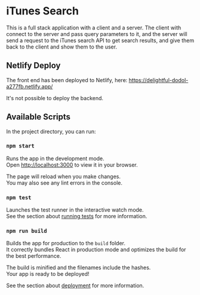 # iTunes Search

This is a full stack application with a client and a server. The client with connect to the server and pass query parameters to it, and the server will send a request to the iTunes search API to get search results, and give them back to the client and show them to the user.

## Netlify Deploy

The front end has been deployed to Netlify, here:
https://delightful-dodol-a277fb.netlify.app/

It's not possible to deploy the backend.

## Available Scripts

In the project directory, you can run:

### `npm start`

Runs the app in the development mode.\
Open [http://localhost:3000](http://localhost:3000) to view it in your browser.

The page will reload when you make changes.\
You may also see any lint errors in the console.

### `npm test`

Launches the test runner in the interactive watch mode.\
See the section about [running tests](https://facebook.github.io/create-react-app/docs/running-tests) for more information.

### `npm run build`

Builds the app for production to the `build` folder.\
It correctly bundles React in production mode and optimizes the build for the best performance.

The build is minified and the filenames include the hashes.\
Your app is ready to be deployed!

See the section about [deployment](https://facebook.github.io/create-react-app/docs/deployment) for more information.
